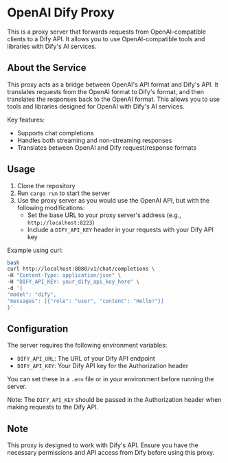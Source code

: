 # OpenAI Dify Proxy

This is a proxy server that forwards requests from OpenAI-compatible clients to a Dify API. It allows you to use OpenAI-compatible tools and libraries with Dify's AI services.

## About the Service

This proxy acts as a bridge between OpenAI's API format and Dify's API. It translates requests from the OpenAI format to Dify's format, and then translates the responses back to the OpenAI format. This allows you to use tools and libraries designed for OpenAI with Dify's AI services.

Key features:

- Supports chat completions
- Handles both streaming and non-streaming responses
- Translates between OpenAI and Dify request/response formats

## Usage

1. Clone the repository
2. Run `cargo run` to start the server
3. Use the proxy server as you would use the OpenAI API, but with the following modifications:
   - Set the base URL to your proxy server's address (e.g., `http://localhost:8223`)
   - Include a `DIFY_API_KEY` header in your requests with your Dify API key

Example using curl:

```bash
bash
curl http://localhost:8080/v1/chat/completions \
-H "Content-Type: application/json" \
-H "DIFY_API_KEY: your_dify_api_key_here" \
-d '{
"model": "dify",
"messages": [{"role": "user", "content": "Hello!"}]
}'
```

## Configuration

The server requires the following environment variables:

- `DIFY_API_URL`: The URL of your Dify API endpoint
- `DIFY_API_KEY`: Your Dify API key for the Authorization header

You can set these in a `.env` file or in your environment before running the server.

Note: The `DIFY_API_KEY` should be passed in the Authorization header when making requests to the Dify API.

## Note

This proxy is designed to work with Dify's API. Ensure you have the necessary permissions and API access from Dify before using this proxy.

